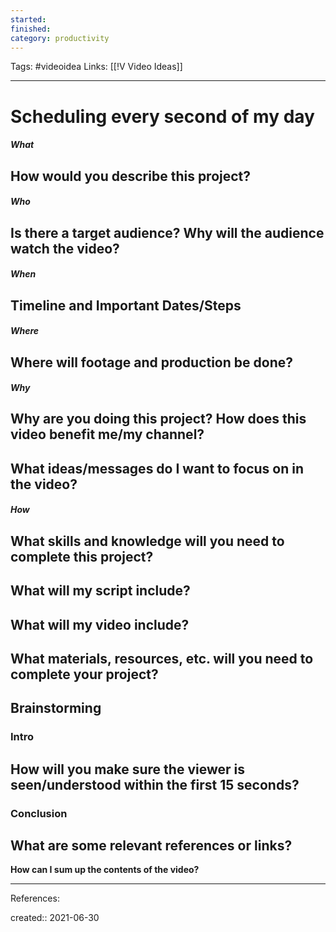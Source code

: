 ```yaml
---
started:
finished:
category: productivity
---
```

Tags: #videoidea
Links: [[!V Video Ideas]]
___
# Scheduling every second of my day
##### What
**How would you describe this project?**
- 

##### Who
**Is there a target audience? Why will the audience watch the video?**
- 

##### When
**Timeline and Important Dates/Steps**
- 

##### Where
**Where will footage and production be done?**
- 

##### Why
**Why are you doing this project? How does this video benefit me/my channel?**
- 

**What ideas/messages do I want to focus on in the video?**
- 

##### How
**What skills and knowledge will you need to complete this project?**
- 

**What will my script include?**
- 

**What will my video include?**
- 

**What materials, resources, etc. will you need to complete your project?**
- 

## Brainstorming
### Intro
**How will you make sure the viewer is seen/understood within the first 15 seconds?**
- 
### Conclusion
**What are some relevant references or links?**
- 

**How can I sum up the contents of the video?**
___
References:

created:: 2021-06-30